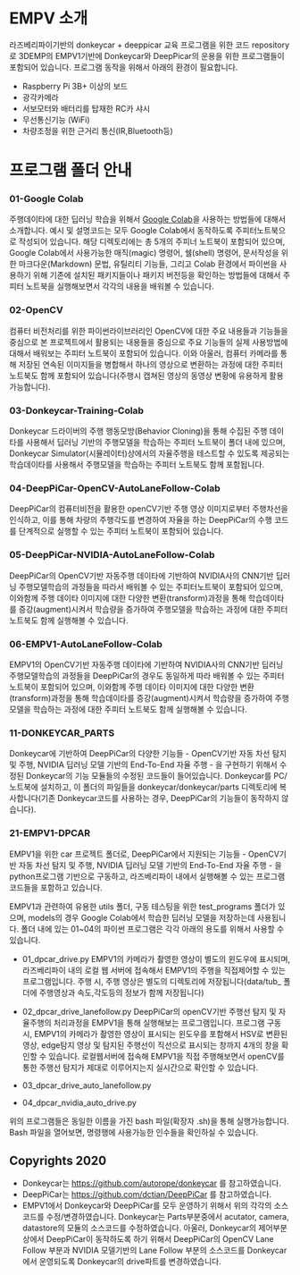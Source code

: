 # EMPV 소개

라즈베리파이기반의 donkeycar + deeppicar 교육 프로그램을 위한 코드 repository로 3DEMP의 EMPV1기반에 Donkeycar와 DeepPicar의 운용을 위한 프로그램들이 포함되어 있습니다.
프로그램 동작을 위해서 아래의 환경이 필요합니다.

- Raspberry Pi 3B+ 이상의 보드
- 광각카메라
- 서보모터와 배터리를 탑재한 RC카 샤시
- 무선통신기능 (WiFi)
- 차량조정을 위한 근거리 통신(IR,Bluetooth등)


# 프로그램 폴더 안내

### 01-Google Colab

주행데이타에 대한 딥러닝 학습을 위해서 [Google Colab](https://colab.research.google.com/)을 사용하는 방법들에 대해서 소개합니다. 예시 및 설명코드는 모두 Google Colab에서 동작하도록 주피터노트북으로 작성되어 있습니다. 해당 디렉토리에는 총 5개의 주피너 노트북이 포함되어 있으며, Google Colab에서 사용가능한 매직(magic) 명령어, 쉘(shell) 명령어, 문서작성을 위한 마크다운(Markdown) 문법, 유틸리티 기능들, 그리고 Colab 환경에서 파이썬을 사용하기 위해 기존에 설치된 패키지들이나 패키지 버전등을 확인하는 방법들에 대해서 주피터 노트북을 실행해보면서 각각의 내용을 배워볼 수 있습니다.


### 02-OpenCV
컴퓨터 비전처리를 위한 파이썬라이브러리인 OpenCV에 대한 주요 내용들과 기능들을 중심으로 본 프로젝트에서 활용되는 내용들을 중심으로 주요 기능들의 실제 사용방법에 대해서 배워보는 주피터 노트북이 포함되어 있습니다. 이와 아울러, 컴퓨터 카메라를 통해 저장된 연속된 이미지들을 병합해서 하나의 영상으로 변환하는 과정에 대한 주피터 노트북도 함께 포함되어 있습니다(주행시 캡쳐된 영상의 동영상 변황에 유용하게 활용가능합니다). 

### 03-Donkeycar-Training-Colab
Donkeycar 드라이버의 주행 행동모방(Behavior Cloning)을 통해 수집된  주행 데이타를 사용해서 딥러닝 기반의 주행모델을 학습하는 주피터 노트북이 폴더 내에 있으며, Donkeycar Simulator(시뮬레이터)상에서의 자율주행을 테스트할 수 있도록 제공되는 학습데이타를 사용해서 주행모델을 학습하는 주피터 노트북도 함께 포함됩니다.

### 04-DeepPiCar-OpenCV-AutoLaneFollow-Colab
DeepPiCar의 컴퓨터비전을 활용한 openCV기반 주행 영상 이미지로부터 주행차선을 인식하고, 이를 통해 차량의 주행각도를 변경하여 자율을 하는 DeepPiCar의 수행 코드를 단계적으로 실행할 수 있는 주피터 노트북이 포함되어 있습니다.

### 05-DeepPiCar-NVIDIA-AutoLaneFollow-Colab
DeepPiCar의 OpenCV기반 자동주행 데이타에 기반하여 NVIDIA사의 CNN기반 딥러닝 주행모델학습의 과정들을 따라서 배워볼 수 있는 주피터노트북이 포함되어 있으며, 이와함께 주행 데이타 이미지에 대한 다양한  변환(transform)과정을 통해  학습데이타를 증강(augment)시켜서 학습량을 증가하여 주행모델을 학습하는 과정에 대한 주피터 노트북도 함께 실행해볼 수 있습니다.

### 06-EMPV1-AutoLaneFollow-Colab
EMPV1의 OpenCV기반 자동주행 데이타에 기반하여 NVIDIA사의 CNN기반 딥러닝 주행모델학습의 과정들을 DeepPiCar의 경우도 동일하게 따라 배워볼 수 있는 주피터노트북이 포함되어 있으며, 이와함께 주행 데이타 이미지에 대한 다양한  변환(transform)과정을 통해  학습데이타를 증강(augment)시켜서 학습량을 증가하여 주행모델을 학습하는 과정에 대한 주피터 노트북도 함께 실행해볼 수 있습니다.

### 11-DONKEYCAR_PARTS
Donkeycar에 기반하여 DeepPiCar의 다양한 기능들 - OpenCV기반 자동 차선 탐지 및 주행, NVIDIA 딥러닝 모델 기반의 End-To-End 자율 주행 - 을 구현하기 위해서 수정된 Donkeycar의 기능 모듈들의 수정된 코드들이 들어있습니다. Donkeycar를 PC/노트북에 설치하고, 이 폴더의 파일들을 donkeycar/donkeycar/parts 디렉토리에 복사합니다(기존 Donkeycar코드를 사용하는 경우, DeepPiCar의 기능들이 동작하지 않습니다).

### 21-EMPV1-DPCAR
EMPV1을 위한 car 프로젝트 폴더로, DeepPiCar에서 지원되는 기능들 - OpenCV기반 자동 차선 탐지 및 주행, NVIDIA 딥러닝 모델 기반의 End-To-End 자율 주행 - 을 python프로그램 기반으로 구동하고, 라즈베리파이 내에서 실행해볼 수 있는 프로그램 코드들을 포함하고 있습니다. 

EMPV1과 관련하여 유용한 utils 폴더, 구동 테스팅을 위한 test_programs 폴더가 있으며, models의 경우 Google Colab에서 학습한 딥러닝 모델을 저장하는데 사용됩니다. 폴더 내에 있는 01~04의 파이썬 프로그램은 각각 아래의 용도를 위해서 사용할 수 있습니다.

* 01_dpcar_drive.py
  EMPV1의 카메라가 촬영한 영상이 별도의 윈도우에 표시되며, 라즈베리파이 내의 로컬 웹 서버에 접속해서 EMPV1의 주행을 직접제어할 수 있는 프로그램입니다. 주행 시, 주행 영상은 별도의 디렉토리에 저장됩니다(data/tub_ 폴더에 주행영상과 속도,각도등의 정보가 함께 저장됩니다)
* 02_dpcar_drive_lanefollow.py
  DeepPiCar의 openCV기반 주행선 탐지 및 자율주행의 처리과정을 EMPV1을 통해 실행해보는 프로그램입니다. 프로그램 구동 시, EMPV1의 카메라가 촬영한 영상이 표시되는 윈도우를 포함해서 HSV로 변환된 영상, edge탐지 영상 및 탐지된 주행선이 직선으로 표시되는 창까지 4개의 창을 확인할 수 있습니다. 로컬웹서버에 접속해 EMPV1을 직접 주행해보면서 openCV를 통한 주행선 탐지가 제대로 이루어지는지 실시간으로 확인할 수 있습니다.
* 03_dpcar_drive_auto_lanefollow.py
  
  
* 04_dpcar_nvidia_auto_drive.py
  
  

위의 프로그램들은 동일한 이름을 가진 bash 파일(확장자 .sh)을 통해 실행가능합니다. Bash 파일을 열어보면, 명령행에 사용가능한 인수들을 확인하실 수 있습니다.


## Copyrights 2020

* Donkeycar는 https://github.com/autorope/donkeycar 를 참고하였습니다.
* DeepPiCar는 https://github.com/dctian/DeepPiCar 를 참고하였습니다. 
* EMPV1에서 Donkeycar와 DeepPiCar를 모두 운영하기 위해서 위의 각각의 소스코드를 수정/변경하였습니다. Donkeycar는 Parts부분중에서 acutator, camera, datastore의 모듈의 소스코드를 수정하였습니다. 아울러, Donkeycar의 제어부분 상에서 DeepPiCar이 동작하도록 하기 위해서 DeepPiCar의 OpenCV Lane Follow 부분과 NVIDIA 모델기반의 Lane Follow 부분의 소스코드를 Donkeycar에서 운영되도록 Donkeycar의 drive파트를 변경하였습니다.  
